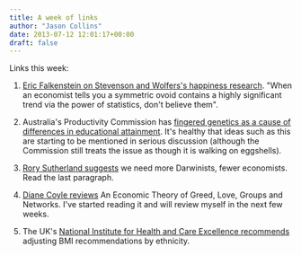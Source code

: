 ```yaml
---
title: A week of links
author: "Jason Collins"
date: 2013-07-12 12:01:17+00:00
draft: false
---
```


Links this week:



	
  1. [Eric Falkenstein on Stevenson and Wolfers's happiness research](http://falkenblog.blogspot.com.au/2013/07/stevenson-and-wolfers-flawed-happiness.html). "When an economist tells you a symmetric ovoid contains a highly significant trend via the power of statistics, don't believe them".

	
  2. Australia's Productivity Commission has [fingered genetics as a cause of differences in educational attainment](http://www.pc.gov.au/__data/assets/pdf_file/0007/124549/deep-persistent-disadvantage.pdf). It's healthy that ideas such as this are starting to be mentioned in serious discussion (although the Commission still treats the issue as though it is walking on eggshells).

	
  3. [Rory Sutherland suggests](http://www.spectator.co.uk/life/the-wiki-man/8940221/why-politics-needs-more-darwinists-and-fewer-economists/) we need more Darwinists, fewer economists. Read the last paragraph.

	
  4. [Diane Coyle reviews](http://www.enlightenmenteconomics.com/blog/index.php/2013/07/putting-people-in-economic-theory/) An Economic Theory of Greed, Love, Groups and Networks. I've started reading it and will review myself in the next few weeks.

	
  5. The UK's [National Institute for Health and Care Excellence recommends](http://www.nice.org.uk/newsroom/news/ConsiderLowerBMIRiskThresholdsPeopleBlackAsianMinorityGroups.jsp) adjusting BMI recommendations by ethnicity.



